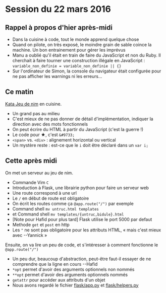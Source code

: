 # Session du 22 mars 2016

## Rappel à propos d'hier après-midi

- Dans la cuisine à code, tout le monde apprend quelque chose
- Quand on pilote, on très exposé, le moindre grain de sable coince la machine.
  Un bon entrainement pour gérer les imprévus
- Manu a oublié qu'il était en train de faire du JavaScript et non du Ruby. Il
  cherchait à faire tourner une construction illégale en JavaScript :
  `variable_non_definie = variable_non_definie || {}`
- Sur l'ordinateur de Simon, la console du navigateur était configurée pour ne
  pas afficher les warnings ni les erreurs...


## Ce matin

[Kata Jeu de nim](http://codingdojo.org/kata/Nim/) en cuisine.

- Un grand pas au milieu
- C'est mieux de ne pas donner de détail d'implémentation, indiquer la
  direction avec des mots fonctionnels
- On peut écrire du HTML à partir du JavaScript (c'est la guerre !)
- Le code pour ★, c'est `&#9733;`
- `<span>` vs. `<div>` : alignement horizontal ou vertical
- Un mystère reste : est-ce que le `i` doit être déclaré dans un `var i;`

## Cette après midi

On met un serveur au jeu de nim.

- Commande Vim `C`
- Introduction à Flask, une librairie python pour faire un serveur web
- Une route correspond à une url
- Le `/` en début de route est obligatoire
- On écrit les routes comme ça `@app.route("/")` par exemple
- Command shell `mv untruc.html templates`
- et Command shell `mv templates/{untruc,bidule}.html`
- [Note pour Hafid pour plus tard] Flask utilise le port 5000 par defaut
- Methode `get` et `post` en http
- Les `"` ne sont pas obligatoire pour les attributs HTML, « mais c'est mieux
  avec --Yannick »

Ensuite, on va lire un peu de code, et s'intéresser à comment fonctionne le
`@app.route("/")`

- Un peu dur, beaucoup d'abstraction, peut-être faut-il essayer de ne
  comprendre que la ligne en cours --Hafid
- `*opt` permet d'avoir des arguments optionnels non nommés
- `**opt` permet d'avoir des arguments optionnels nommés
- `getattr` pour accéder aux attributs d'un objet
- Nous avons regardé le fichier [flask/app.py](https://github.com/mitsuhiko/flask/blob/07fdd1930b947b2cc074706ecdfea908ffdb05b9/flask/app.py) et [flask/helpers.py](https://github.com/mitsuhiko/flask/blob/edb65cc0f056bdfb201531066976e1cb8a90ad1f/flask/helpers.py)


